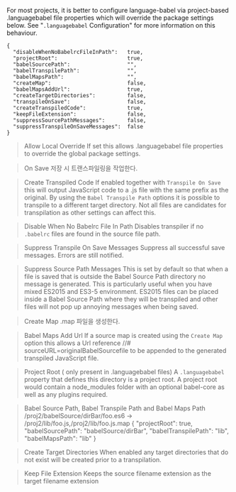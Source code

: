 For most projects, it is better to configure language-babel via project-based .languagebabel file properties which will override the package settings below.
See "`.languagebabel` Configuration" for more information on this behaviour.

```
{
  "disableWhenNoBabelrcFileInPath":   true,
  "projectRoot":                      true,
  "babelSourcePath":                  "",
  "babelTranspilePath":               "",
  "babelMapsPath":                    "",
  "createMap":                        false,
  "babelMapsAddUrl":                  true,
  "createTargetDirectories":          false,
  "transpileOnSave":                  false,
  "createTranspiledCode":             true,
  "keepFileExtension":                false,
  "suppressSourcePathMessages":       false,
  "suppressTranspileOnSaveMessages":  false
}
```

> Allow Local Override
If set this allows .languagebabel file properties to override the global package settings.

>  On Save
저장 시 트랜스파일링을 작업한다.

> Create Transpiled Code
If enabled together with `Transpile On Save` this will output JavaScript code to a .js file with the same prefix as the original. By using the `Babel Transpile Path` options it is possible to transpile to a different target directory. Not all files are candidates for transpilation as other settings can affect this.

> Disable When No Babelrc File In Path
Disables transpiler if no `.babelrc` files are found in the source file path.

> Suppress Transpile On Save Messages
Suppress all successful save messages. Errors are still notified.

> Suppress Source Path Messages
This is set by default so that when a file is saved that is outside the Babel Source Path directory no message is generated. This is particularly useful when you have mixed ES2015 and ES3-5 environment. ES2015 files can be placed inside a Babel Source Path where they will be transpiled and other files will not pop up annoying messages when being saved.

> Create Map
.map 파일을 생성한다.

> Babel Maps Add Url
If a source map is created using the `Create Map` option this allows a Url reference //# sourceURL=originalBabelSourcefile to be appended to the generated transpiled JavaScript file.

> Project Root ( only present in .languagebabel files)
A `.languagebabel` property that defines this directory is a project root. A project root would contain a node_modules folder with an optional babel-core as well as any plugins required.

> Babel Source Path, Babel Transpile Path and Babel Maps Path
/proj2/babelSource/dirBar/foo.es6 -> /proj2/lib/foo.js,/proj2/lib/foo.js.map
{
  "projectRoot":  true,
  "babelSourcePath": "babelSource/dirBar",
  "babelTranspilePath": "lib",
  "babelMapsPath": "lib"
}

> Create Target Directories
When enabled any target directories that do not exist will be created prior to a transpilation.

> Keep File Extension
Keeps the source filename extension as the target filename extension
